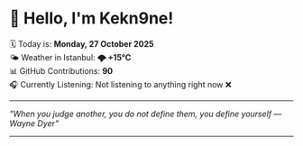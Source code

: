 # 👋 Hello, I'm Kekn9ne!

🗓️ Today is: **Monday, 27 October 2025**  
🌤️ Weather in Istanbul: **🌩  +15°C**  
📊 GitHub Contributions: **90**  
🎧 Currently Listening: Not listening to anything right now ❌

---

_"When you judge another, you do not define them, you define yourself — *Wayne Dyer*"_

---
